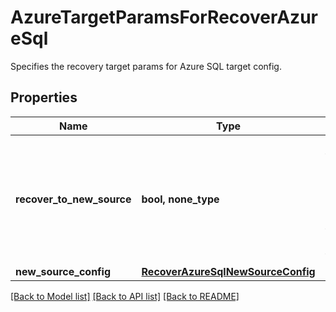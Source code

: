 # AzureTargetParamsForRecoverAzureSql

Specifies the recovery target params for Azure SQL target config.

## Properties
Name | Type | Description | Notes
------------ | ------------- | ------------- | -------------
**recover_to_new_source** | **bool, none_type** | Specifies the parameter whether the recovery should be performed to a new or an existing target. | 
**new_source_config** | [**RecoverAzureSqlNewSourceConfig**](RecoverAzureSqlNewSourceConfig.md) |  | [optional] 

[[Back to Model list]](../README.md#documentation-for-models) [[Back to API list]](../README.md#documentation-for-api-endpoints) [[Back to README]](../README.md)


